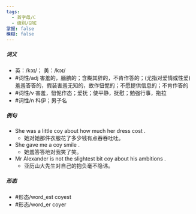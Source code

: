 ```yaml
---
tags:
  - 首字母/C
  - 级别/GRE
掌握: false
模糊: false
---
```

##### 词义
- 英：/kɔɪ/； 美：/kɔɪ/
- #词性/adj  害羞的，腼腆的；含糊其辞的，不肯作答的；(尤指对爱情或性爱)羞羞答答的，假装害羞无知的，故作忸怩的；不愿提供信息的；不肯作答的
- #词性/v  害羞，忸怩作态；爱抚；使平静，抚慰；勉强行事，拖拉
- #词性/n  科伊；男子名
##### 例句
- She was a little coy about how much her dress cost .
	- 她对她那件衣服花了多少钱有点吞吞吐吐。
- She gave me a coy smile .
	- 她羞答答地对我笑了笑。
- Mr Alexander is not the slightest bit coy about his ambitions .
	- 亚历山大先生对自己的抱负毫不隐讳。
##### 形态
- #形态/word_est coyest
- #形态/word_er coyer
